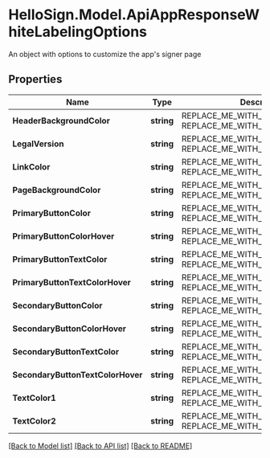 # HelloSign.Model.ApiAppResponseWhiteLabelingOptions
An object with options to customize the app's signer page

## Properties

Name | Type | Description | Notes
------------ | ------------- | ------------- | -------------
**HeaderBackgroundColor** | **string** | REPLACE_ME_WITH_DESCRIPTION_BEGIN  REPLACE_ME_WITH_DESCRIPTION_END | [optional] 
**LegalVersion** | **string** | REPLACE_ME_WITH_DESCRIPTION_BEGIN  REPLACE_ME_WITH_DESCRIPTION_END | [optional] 
**LinkColor** | **string** | REPLACE_ME_WITH_DESCRIPTION_BEGIN  REPLACE_ME_WITH_DESCRIPTION_END | [optional] 
**PageBackgroundColor** | **string** | REPLACE_ME_WITH_DESCRIPTION_BEGIN  REPLACE_ME_WITH_DESCRIPTION_END | [optional] 
**PrimaryButtonColor** | **string** | REPLACE_ME_WITH_DESCRIPTION_BEGIN  REPLACE_ME_WITH_DESCRIPTION_END | [optional] 
**PrimaryButtonColorHover** | **string** | REPLACE_ME_WITH_DESCRIPTION_BEGIN  REPLACE_ME_WITH_DESCRIPTION_END | [optional] 
**PrimaryButtonTextColor** | **string** | REPLACE_ME_WITH_DESCRIPTION_BEGIN  REPLACE_ME_WITH_DESCRIPTION_END | [optional] 
**PrimaryButtonTextColorHover** | **string** | REPLACE_ME_WITH_DESCRIPTION_BEGIN  REPLACE_ME_WITH_DESCRIPTION_END | [optional] 
**SecondaryButtonColor** | **string** | REPLACE_ME_WITH_DESCRIPTION_BEGIN  REPLACE_ME_WITH_DESCRIPTION_END | [optional] 
**SecondaryButtonColorHover** | **string** | REPLACE_ME_WITH_DESCRIPTION_BEGIN  REPLACE_ME_WITH_DESCRIPTION_END | [optional] 
**SecondaryButtonTextColor** | **string** | REPLACE_ME_WITH_DESCRIPTION_BEGIN  REPLACE_ME_WITH_DESCRIPTION_END | [optional] 
**SecondaryButtonTextColorHover** | **string** | REPLACE_ME_WITH_DESCRIPTION_BEGIN  REPLACE_ME_WITH_DESCRIPTION_END | [optional] 
**TextColor1** | **string** | REPLACE_ME_WITH_DESCRIPTION_BEGIN  REPLACE_ME_WITH_DESCRIPTION_END | [optional] 
**TextColor2** | **string** | REPLACE_ME_WITH_DESCRIPTION_BEGIN  REPLACE_ME_WITH_DESCRIPTION_END | [optional] 

[[Back to Model list]](../README.md#documentation-for-models) [[Back to API list]](../README.md#documentation-for-api-endpoints) [[Back to README]](../README.md)

